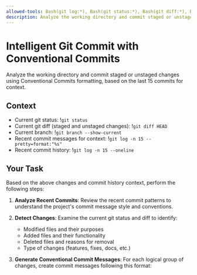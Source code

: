 ```yaml
---
allowed-tools: Bash(git log:*), Bash(git status:*), Bash(git diff:*), Bash(git add:*), Bash(git commit:*), Bash(git branch:*)
description: Analyze the working directory and commit staged or unstaged changes using Conventional Commits formatting, based on the last 15 commits for context
---
```


# Intelligent Git Commit with Conventional Commits

Analyze the working directory and commit staged or unstaged changes using Conventional Commits formatting, based on the last 15 commits for context.

## Context

- Current git status: !`git status`
- Current git diff (staged and unstaged changes): !`git diff HEAD`
- Current branch: !`git branch --show-current`
- Recent commit messages for context: !`git log -n 15 --pretty=format:"%s"`
- Recent commit history: !`git log -n 15 --oneline`

## Your Task

Based on the above changes and commit history context, perform the following steps:

1. **Analyze Recent Commits**: Review the recent commit patterns to understand the project's commit message style and conventions.

2. **Detect Changes**: Examine the current git status and diff to identify:

   - Modified files and their purposes
   - Added files and their functionality
   - Deleted files and reasons for removal
   - Type of changes (features, fixes, docs, etc.)

3. **Generate Conventional Commit Messages**: For each logical group of changes, create commit messages following this format:
